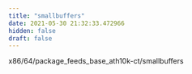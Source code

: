 ```yaml
---
title: "smallbuffers"
date: 2021-05-30 21:32:33.472966
hidden: false
draft: false
---
```


x86/64/package_feeds_base_ath10k-ct/smallbuffers

